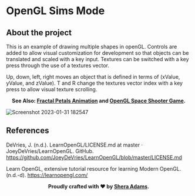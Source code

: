 # OpenGL Sims Mode
## About the project

This is an example of drawing multiple shapes in openGL. Controls are added to allow visual customization for development so that objects can be translated and scaled with a key input. Textures can be switched with a key press through the use of a textures vector. 

Up, down, left, right moves an object that is defined in terms of (xValue, yValue, and zValue).
T and R change the textures vector index with a key press to allow visual texture scrolling. 

<div style="text-align: center;">
  <p><strong>See Also: <a href="https://github.com/sheraadams/Fractal-Petals-Animation" target="_blank">Fractal Petals Animation</a> and <a href="https://github.com/sheraadams/Space-Shooter-Game" target="_blank">OpenGL Space Shooter Game</a>.</strong></p>
</div>

![Screenshot 2023-01-31 182547](https://user-images.githubusercontent.com/110789514/216044820-3bd3033f-c45e-4bf2-8efe-f7e835b7b861.png)

## References

DeVries, J. (n.d.). LearnOpenGL/LICENSE.md at master · JoeyDeVries/LearnOpenGL. GitHub. https://github.com/JoeyDeVries/LearnOpenGL/blob/master/LICENSE.md

Learn OpenGL, extensive tutorial resource for learning Modern OpenGL. (n.d.-d). https://learnopengl.com/


<div style="text-align: center;">
  <p><strong>Proudly crafted with ❤️ by <a href="https://github.com/sheraadams" target="_blank">Shera Adams</a>.</strong></p>
</div>

